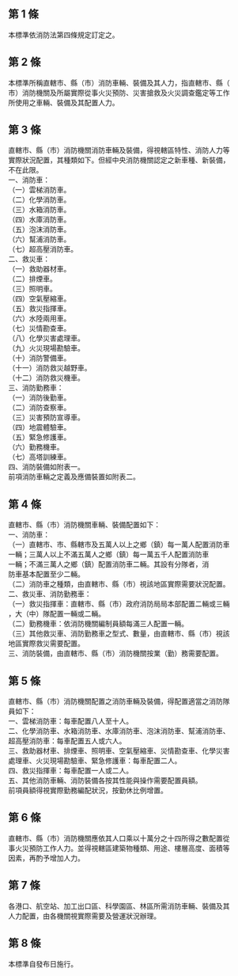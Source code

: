 第 1 條
-------
本標準依消防法第四條規定訂定之。

第 2 條
-------
本標準所稱直轄市、縣（市）消防車輛、裝備及其人力，指直轄市、縣（  
市）消防機關及所屬實際從事火災預防、災害搶救及火災調查鑑定等工作  
所使用之車輛、裝備及其配置人力。

第 3 條
-------
直轄市、縣（市）消防機關消防車輛及裝備，得視轄區特性、消防人力等  
實際狀況配置，其種類如下。但經中央消防機關認定之新車種、新裝備，  
不在此限。  
一、消防車：  
（一）雲梯消防車。  
（二）化學消防車。  
（三）水箱消防車。  
（四）水庫消防車。  
（五）泡沫消防車。  
（六）幫浦消防車。  
（七）超高壓消防車。  
二、救災車：  
（一）救助器材車。  
（二）排煙車。  
（三）照明車。  
（四）空氣壓縮車。  
（五）救災指揮車。  
（六）水陸兩用車。  
（七）災情勘查車。  
（八）化學災害處理車。  
（九）火災現場勘驗車。  
（十）消防警備車。  
（十一）消防救災越野車。  
（十二）消防救災機車。  
三、消防勤務車：  
（一）消防後勤車。  
（二）消防查察車。  
（三）災害預防宣導車。  
（四）地震體驗車。  
（五）緊急修護車。  
（六）勤務機車。  
（七）高塔訓練車。  
四、消防裝備如附表一。  
前項消防車輛之定義及應備裝置如附表二。

第 4 條
-------
直轄市、縣（市）消防機關車輛、裝備配置如下：  
一、消防車：  
（一）直轄市、市、縣轄市及五萬人以上之鄉（鎮）每一萬人配置消防車  
      一輛；三萬人以上不滿五萬人之鄉（鎮）每一萬五千人配置消防車  
      一輛；不滿三萬人之鄉（鎮）配置消防車二輛。其設有分隊者，消  
      防車基本配置至少二輛。  
（二）消防車之種類，由直轄市、縣（市）視該地區實際需要狀況配置。  
二、救災車、消防勤務車：  
（一）救災指揮車：直轄市、縣（市）政府消防局局本部配置二輛或三輛  
      ，大（中）隊配置一輛或二輛。  
（二）勤務機車：依消防機關編制員額每滿三人配置一輛。  
（三）其他救災車、消防勤務車之型式、數量，由直轄市、縣（市）視該  
      地區實際救災需要配置。  
三、消防裝備，由直轄市、縣（市）消防機關按業（勤）務需要配置。

第 5 條
-------
直轄市、縣（市）消防機關配置之消防車輛及裝備，得配置適當之消防隊  
員如下：  
一、雲梯消防車：每車配置八人至十人。   
二、化學消防車、水箱消防車、水庫消防車、泡沫消防車、幫浦消防車、  
    超高壓消防車：每車配置五人或六人。  
三、救助器材車、排煙車、照明車、空氣壓縮車、災情勘查車、化學災害  
    處理車、火災現場勘驗車、緊急修護車：每車配置二人。  
四、救災指揮車：每車配置一人或二人。   
五、其他消防車輛、消防裝備各按其性能與操作需要配置員額。   
前項員額得視實際勤務編配狀況，按勤休比例增置。

第 6 條
-------
直轄市、縣（市）消防機關應依其人口乘以十萬分之十四所得之數配置從  
事火災預防工作人力。並得視轄區建築物種類、用途、樓層高度、面積等  
因素，再酌予增加人力。

第 7 條
-------
各港口、航空站、加工出口區、科學園區、林區所需消防車輛、裝備及其  
人力配置，由各機關視實際需要及營運狀況辦理。

第 8 條
-------
本標準自發布日施行。

